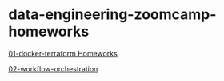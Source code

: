 # data-engineering-zoomcamp-homeworks
[01-docker-terraform Homeworks](./01-docker-terraform/)

[02-workflow-orchestration](./02-workflow-orchestration)
